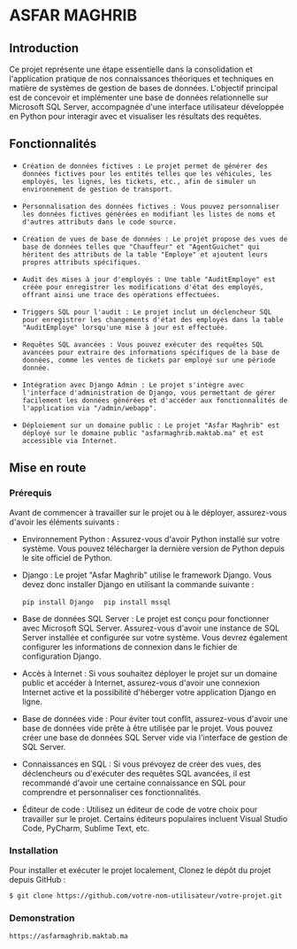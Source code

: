 # ASFAR MAGHRIB

## Introduction

Ce projet représente une étape essentielle dans la consolidation et l'application pratique de nos connaissances théoriques et techniques en matière de systèmes de gestion de bases de données. L'objectif principal est de concevoir et implémenter une base de données relationnelle sur Microsoft SQL Server, accompagnée d'une interface utilisateur développée en Python pour interagir avec et visualiser les résultats des requêtes.


## Fonctionnalités

-     Création de données fictives : Le projet permet de générer des données fictives pour les entités telles que les véhicules, les employés, les lignes, les tickets, etc., afin de simuler un environnement de gestion de transport.

-     Personnalisation des données fictives : Vous pouvez personnaliser les données fictives générées en modifiant les listes de noms et d'autres attributs dans le code source.

-     Création de vues de base de données : Le projet propose des vues de base de données telles que "Chauffeur" et "AgentGuichet" qui héritent des attributs de la table "Employe" et ajoutent leurs propres attributs spécifiques.

-     Audit des mises à jour d'employés : Une table "AuditEmploye" est créée pour enregistrer les modifications d'état des employés, offrant ainsi une trace des opérations effectuées.

-     Triggers SQL pour l'audit : Le projet inclut un déclencheur SQL pour enregistrer les changements d'état des employés dans la table "AuditEmploye" lorsqu'une mise à jour est effectuée.

-     Requêtes SQL avancées : Vous pouvez exécuter des requêtes SQL avancées pour extraire des informations spécifiques de la base de données, comme les ventes de tickets par employé sur une période donnée.

-     Intégration avec Django Admin : Le projet s'intègre avec l'interface d'administration de Django, vous permettant de gérer facilement les données générées et d'accéder aux fonctionnalités de l'application via "/admin/webapp".

-     Déploiement sur un domaine public : Le projet "Asfar Maghrib" est déployé sur le domaine public "asfarmaghrib.maktab.ma" et est accessible via Internet.

## Mise en route

### Prérequis

Avant de commencer à travailler sur le projet ou à le déployer, assurez-vous d'avoir les éléments suivants :

- Environnement Python : Assurez-vous d'avoir Python installé sur votre système. Vous pouvez télécharger la dernière version de Python depuis le site officiel de Python.

- Django : Le projet "Asfar Maghrib" utilise le framework Django. Vous devez donc installer Django en utilisant la commande suivante :

   ``` pip install Django   ```
   ``` pip install mssql   ```

- Base de données SQL Server : Le projet est conçu pour fonctionner avec Microsoft SQL Server. Assurez-vous d'avoir une instance de SQL Server installée et configurée sur votre système. Vous devrez également configurer les informations de connexion dans le fichier de configuration Django.

- Accès à Internet : Si vous souhaitez déployer le projet sur un domaine public et accéder à Internet, assurez-vous d'avoir une connexion Internet active et la possibilité d'héberger votre application Django en ligne.

- Base de données vide : Pour éviter tout conflit, assurez-vous d'avoir une base de données vide prête à être utilisée par le projet. Vous pouvez créer une base de données SQL Server vide via l'interface de gestion de SQL Server.

- Connaissances en SQL : Si vous prévoyez de créer des vues, des déclencheurs ou d'exécuter des requêtes SQL avancées, il est recommandé d'avoir une certaine connaissance en SQL pour comprendre et personnaliser ces fonctionnalités.

- Éditeur de code : Utilisez un éditeur de code de votre choix pour travailler sur le projet. Certains éditeurs populaires incluent Visual Studio Code, PyCharm, Sublime Text, etc.

### Installation

Pour installer et exécuter le projet localement, Clonez le dépôt du projet depuis GitHub :
   ```
   $ git clone https://github.com/votre-nom-utilisateur/votre-projet.git
```

### Demonstration
   ```
  https://asfarmaghrib.maktab.ma 
```
